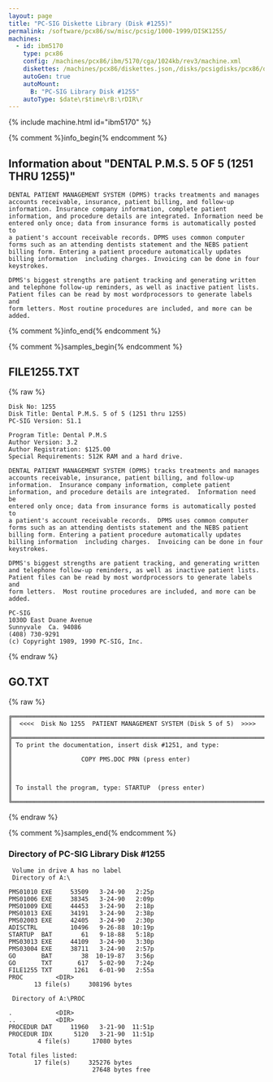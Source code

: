 ```yaml
---
layout: page
title: "PC-SIG Diskette Library (Disk #1255)"
permalink: /software/pcx86/sw/misc/pcsig/1000-1999/DISK1255/
machines:
  - id: ibm5170
    type: pcx86
    config: /machines/pcx86/ibm/5170/cga/1024kb/rev3/machine.xml
    diskettes: /machines/pcx86/diskettes.json,/disks/pcsigdisks/pcx86/diskettes.json
    autoGen: true
    autoMount:
      B: "PC-SIG Library Disk #1255"
    autoType: $date\r$time\rB:\rDIR\r
---
```


{% include machine.html id="ibm5170" %}

{% comment %}info_begin{% endcomment %}

## Information about "DENTAL P.M.S. 5 OF 5 (1251 THRU 1255)"

    DENTAL PATIENT MANAGEMENT SYSTEM (DPMS) tracks treatments and manages
    accounts receivable, insurance, patient billing, and follow-up
    information. Insurance company information, complete patient
    information, and procedure details are integrated. Information need be
    entered only once; data from insurance forms is automatically posted to
    a patient's account receivable records. DPMS uses common computer
    forms such as an attending dentists statement and the NEBS patient
    billing form. Entering a patient procedure automatically updates
    billing information  including charges. Invoicing can be done in four
    keystrokes.
    
    DPMS's biggest strengths are patient tracking and generating written
    and telephone follow-up reminders, as well as inactive patient lists.
    Patient files can be read by most wordprocessors to generate labels and
    form letters. Most routine procedures are included, and more can be
    added.
{% comment %}info_end{% endcomment %}

{% comment %}samples_begin{% endcomment %}

## FILE1255.TXT

{% raw %}
```
Disk No: 1255
Disk Title: Dental P.M.S. 5 of 5 (1251 thru 1255)
PC-SIG Version: S1.1

Program Title: Dental P.M.S
Author Version: 3.2
Author Registration: $125.00
Special Requirements: 512K RAM and a hard drive.

DENTAL PATIENT MANAGEMENT SYSTEM (DPMS) tracks treatments and manages
accounts receivable, insurance, patient billing, and follow-up
information.  Insurance company information, complete patient
information, and procedure details are integrated.  Information need be
entered only once; data from insurance forms is automatically posted to
a patient's account receivable records.  DPMS uses common computer
forms such as an attending dentists statement and the NEBS patient
billing form. Entering a patient procedure automatically updates
billing information  including charges.  Invoicing can be done in four
keystrokes.

DPMS's biggest strengths are patient tracking, and generating written
and telephone follow-up reminders, as well as inactive patient lists.
Patient files can be read by most wordprocessors to generate labels and
form letters.  Most routine procedures are included, and more can be
added.

PC-SIG
1030D East Duane Avenue
Sunnyvale  Ca. 94086
(408) 730-9291
(c) Copyright 1989, 1990 PC-SIG, Inc.
```
{% endraw %}

## GO.TXT

{% raw %}
```
╔═════════════════════════════════════════════════════════════════════════╗
║  <<<<  Disk No 1255  PATIENT MANAGEMENT SYSTEM (Disk 5 of 5)  >>>>      ║
╠═════════════════════════════════════════════════════════════════════════╣
║ To print the documentation, insert disk #1251, and type:                ║
║                   COPY PMS.DOC PRN (press enter)                        ║
║                                                                         ║
║ To install the program, type: STARTUP  (press enter)                    ║
╚═════════════════════════════════════════════════════════════════════════╝
```
{% endraw %}

{% comment %}samples_end{% endcomment %}

### Directory of PC-SIG Library Disk #1255

     Volume in drive A has no label
     Directory of A:\

    PMS01010 EXE     53509   3-24-90   2:25p
    PMS01006 EXE     38345   3-24-90   2:09p
    PMS01009 EXE     44453   3-24-90   2:18p
    PMS01013 EXE     34191   3-24-90   2:38p
    PMS02003 EXE     42405   3-24-90   2:30p
    ADISCTRL         10496   9-26-88  10:19p
    STARTUP  BAT        61   9-18-88   5:18p
    PMS03013 EXE     44109   3-24-90   3:30p
    PMS03004 EXE     38711   3-24-90   2:57p
    GO       BAT        38  10-19-87   3:56p
    GO       TXT       617   5-02-90   7:24p
    FILE1255 TXT      1261   6-01-90   2:55a
    PROC         <DIR>    
           13 file(s)     308196 bytes

     Directory of A:\PROC

    .            <DIR>    
    ..           <DIR>    
    PROCEDUR DAT     11960   3-21-90  11:51p
    PROCEDUR IDX      5120   3-21-90  11:51p
            4 file(s)      17080 bytes

    Total files listed:
           17 file(s)     325276 bytes
                           27648 bytes free
